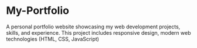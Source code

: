 # My-Portfolio
A personal portfolio website showcasing my web development projects, skills, and experience. This project includes responsive design, modern web technologies (HTML, CSS, JavaScript)

